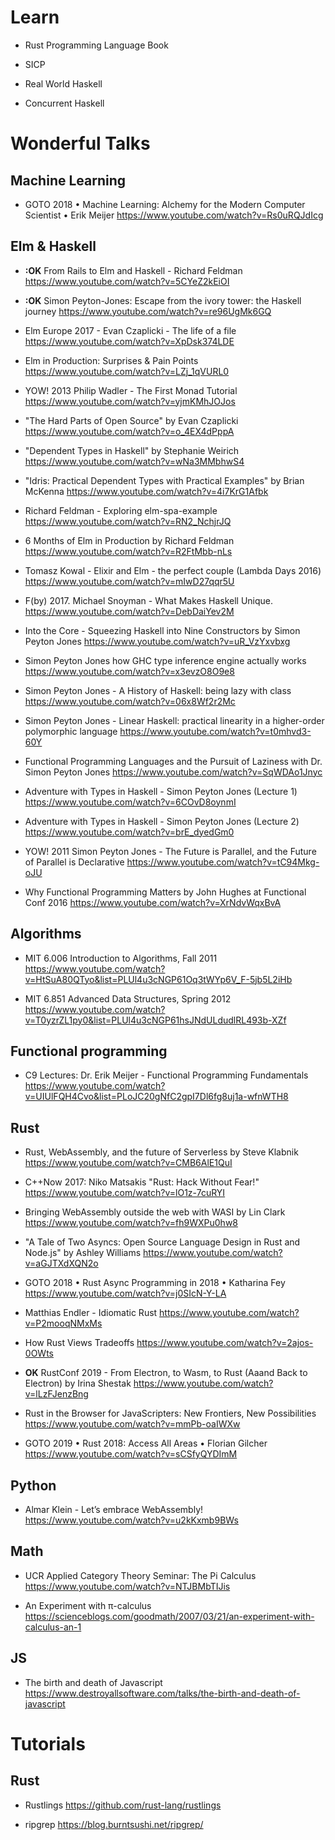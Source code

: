 
# Learn

- Rust Programming Language Book

- SICP

- Real World Haskell

- Concurrent Haskell

# Wonderful Talks

## Machine Learning

- GOTO 2018 • Machine Learning: Alchemy for the Modern Computer Scientist • Erik Meijer
https://www.youtube.com/watch?v=Rs0uRQJdIcg

## Elm & Haskell

- **:OK** From Rails to Elm and Haskell - Richard Feldman
https://www.youtube.com/watch?v=5CYeZ2kEiOI

- **:OK** Simon Peyton-Jones: Escape from the ivory tower: the Haskell journey
https://www.youtube.com/watch?v=re96UgMk6GQ

- Elm Europe 2017 - Evan Czaplicki - The life of a file
https://www.youtube.com/watch?v=XpDsk374LDE

- Elm in Production: Surprises & Pain Points
https://www.youtube.com/watch?v=LZj_1qVURL0

- YOW! 2013 Philip Wadler - The First Monad Tutorial
https://www.youtube.com/watch?v=yjmKMhJOJos

- "The Hard Parts of Open Source" by Evan Czaplicki
https://www.youtube.com/watch?v=o_4EX4dPppA

- "Dependent Types in Haskell" by Stephanie Weirich
https://www.youtube.com/watch?v=wNa3MMbhwS4

- "Idris: Practical Dependent Types with Practical Examples" by Brian McKenna
https://www.youtube.com/watch?v=4i7KrG1Afbk

- Richard Feldman - Exploring elm-spa-example
https://www.youtube.com/watch?v=RN2_NchjrJQ

- 6 Months of Elm in Production by Richard Feldman
https://www.youtube.com/watch?v=R2FtMbb-nLs

- Tomasz Kowal - Elixir and Elm - the perfect couple (Lambda Days 2016)
https://www.youtube.com/watch?v=mIwD27qqr5U

- F(by) 2017. Michael Snoyman - What Makes Haskell Unique.
https://www.youtube.com/watch?v=DebDaiYev2M

- Into the Core - Squeezing Haskell into Nine Constructors by Simon Peyton Jones
https://www.youtube.com/watch?v=uR_VzYxvbxg

- Simon Peyton Jones how GHC type inference engine actually works
https://www.youtube.com/watch?v=x3evzO8O9e8

- Simon Peyton Jones - A History of Haskell: being lazy with class
https://www.youtube.com/watch?v=06x8Wf2r2Mc

- Simon Peyton Jones - Linear Haskell: practical linearity in a higher-order polymorphic language
https://www.youtube.com/watch?v=t0mhvd3-60Y

- Functional Programming Languages and the Pursuit of Laziness with Dr. Simon Peyton Jones
https://www.youtube.com/watch?v=SqWDAo1Jnyc

- Adventure with Types in Haskell - Simon Peyton Jones (Lecture 1)
https://www.youtube.com/watch?v=6COvD8oynmI

- Adventure with Types in Haskell - Simon Peyton Jones (Lecture 2)
https://www.youtube.com/watch?v=brE_dyedGm0

- YOW! 2011 Simon Peyton Jones - The Future is Parallel, and the Future of Parallel is Declarative
https://www.youtube.com/watch?v=tC94Mkg-oJU

- Why Functional Programming Matters by John Hughes at Functional Conf 2016
https://www.youtube.com/watch?v=XrNdvWqxBvA

## Algorithms

- MIT 6.006 Introduction to Algorithms, Fall 2011
https://www.youtube.com/watch?v=HtSuA80QTyo&list=PLUl4u3cNGP61Oq3tWYp6V_F-5jb5L2iHb

- MIT 6.851 Advanced Data Structures, Spring 2012
https://www.youtube.com/watch?v=T0yzrZL1py0&list=PLUl4u3cNGP61hsJNdULdudlRL493b-XZf

## Functional programming

- C9 Lectures: Dr. Erik Meijer - Functional Programming Fundamentals 
https://www.youtube.com/watch?v=UIUlFQH4Cvo&list=PLoJC20gNfC2gpI7Dl6fg8uj1a-wfnWTH8


## Rust

- Rust, WebAssembly, and the future of Serverless by Steve Klabnik
https://www.youtube.com/watch?v=CMB6AlE1QuI

- C++Now 2017: Niko Matsakis "Rust: Hack Without Fear!"
https://www.youtube.com/watch?v=lO1z-7cuRYI

- Bringing WebAssembly outside the web with WASI by Lin Clark
https://www.youtube.com/watch?v=fh9WXPu0hw8

- "A Tale of Two Asyncs: Open Source Language Design in Rust and Node.js" by Ashley Williams
https://www.youtube.com/watch?v=aGJTXdXQN2o

- GOTO 2018 • Rust Async Programming in 2018 • Katharina Fey
https://www.youtube.com/watch?v=j0SIcN-Y-LA

- Matthias Endler - Idiomatic Rust
https://www.youtube.com/watch?v=P2mooqNMxMs

- How Rust Views Tradeoffs
https://www.youtube.com/watch?v=2ajos-0OWts

- **OK** RustConf 2019 - From Electron, to Wasm, to Rust (Aaand Back to Electron) by Irina Shestak
https://www.youtube.com/watch?v=lLzFJenzBng

- Rust in the Browser for JavaScripters: New Frontiers, New Possibilities
https://www.youtube.com/watch?v=mmPb-oaIWXw

- GOTO 2019 • Rust 2018: Access All Areas • Florian Gilcher
https://www.youtube.com/watch?v=sCSfyQYDImM

## Python

- Almar Klein - Let’s embrace WebAssembly!
https://www.youtube.com/watch?v=u2kKxmb9BWs


## Math

- UCR Applied Category Theory Seminar: The Pi Calculus
https://www.youtube.com/watch?v=NTJBMbTIJis

- An Experiment with π-calculus
https://scienceblogs.com/goodmath/2007/03/21/an-experiment-with-calculus-an-1


## JS

- The birth and death of Javascript
https://www.destroyallsoftware.com/talks/the-birth-and-death-of-javascript



# Tutorials

## Rust

- Rustlings
https://github.com/rust-lang/rustlings

- ripgrep
https://blog.burntsushi.net/ripgrep/
